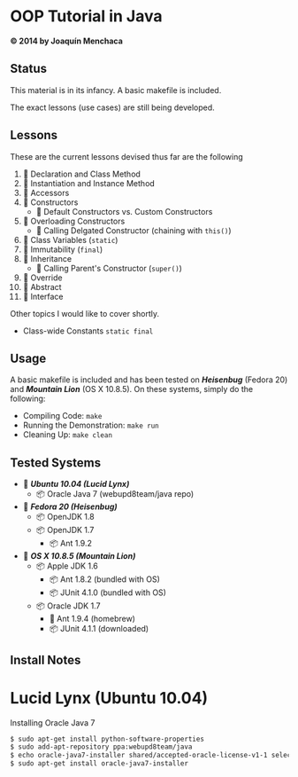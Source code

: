 # OOP Tutorial in Java
**© 2014 by Joaquín Menchaca**

## Status

This material is in its infancy. A basic makefile is included.

The exact lessons (use cases) are still being developed.

## Lessons

These are the current lessons devised thus far are the following

 1. :green_book: Declaration and Class Method
 2. :green_book: Instantiation and Instance Method
 1. :green_book: Accessors
 2. :green_book: Constructors
     * :page_facing_up: Default Constructors vs. Custom Constructors
 3. :green_book: Overloading Constructors
    * :page_facing_up: Calling Delgated Constructor (chaining with `this()`)
 4. :green_book: Class Variables (`static`)
 5. :green_book: Immutability (`final`)
 6. :green_book: Inheritance
    * :page_facing_up: Calling Parent's Constructor (`super()`)
 7. :green_book: Override
 8. :green_book: Abstract
 9. :green_book: Interface

Other topics I would like to cover shortly.

 * Class-wide Constants `static final`

## Usage

A basic makefile is included and has been tested on ***Heisenbug*** (Fedora 20) and ***Mountain Lion*** (OS X 10.8.5).  On these systems, simply do the following:

* Compiling Code: `make`
* Running the Demonstration: `make run`
* Cleaning Up: `make clean`

## Tested Systems

* :dvd: _**Ubuntu 10.04 (Lucid Lynx)**_
  * :package: Oracle Java 7 (webupd8team/java repo)
* :dvd: _**Fedora 20 (Heisenbug)**_
  * :package: OpenJDK 1.8
  * :package: OpenJDK 1.7
    * :package: Ant 1.9.2
* :dvd: *__OS X 10.8.5 (Mountain Lion)__*
  * :package: Apple JDK 1.6
    * :package: Ant 1.8.2 (bundled with OS)
    * :package: JUnit 4.1.0 (bundled with OS)
  * :package: Oracle JDK 1.7
    * :beer: Ant 1.9.4 (homebrew)
    * :package: JUnit 4.1.1 (downloaded)

## Install Notes

# Lucid Lynx (Ubuntu 10.04)

Installing Oracle Java 7

```bash
$ sudo apt-get install python-software-properties
$ sudo add-apt-repository ppa:webupd8team/java
$ echo oracle-java7-installer shared/accepted-oracle-license-v1-1 select true | sudo /usr/bin/debconf-set-selections
$ sudo apt-get install oracle-java7-installer
```
